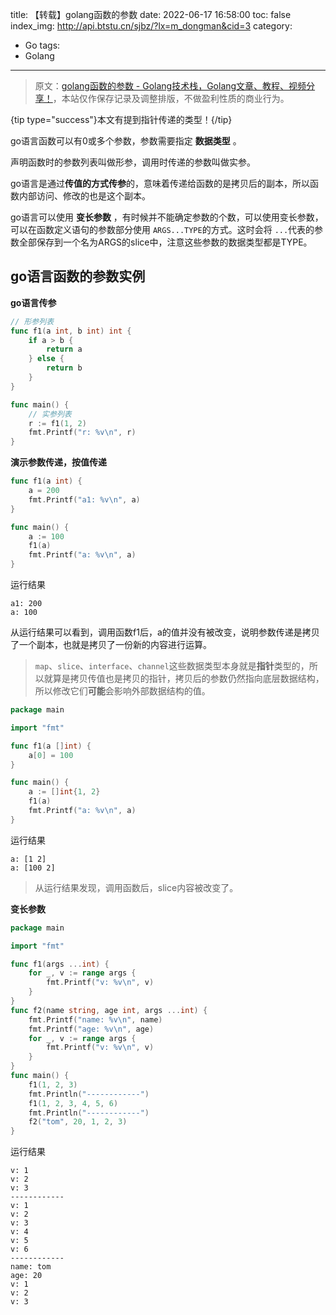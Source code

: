 title: 【转载】golang函数的参数
date: 2022-06-17 16:58:00
toc: false
index_img: http://api.btstu.cn/sjbz/?lx=m_dongman&cid=3
category:
- Go
tags:
- Golang
---

> 原文：[golang函数的参数 - Golang技术栈，Golang文章、教程、视频分享！](https://golang-tech-stack.com/tutorial/golang/go-function-args)，本站仅作保存记录及调整排版，不做盈利性质的商业行为。

{tip type="success"}本文有提到指针传递的类型！{/tip}

go语言函数可以有0或多个参数，参数需要指定 **数据类型** 。

声明函数时的参数列表叫做形参，调用时传递的参数叫做实参。

go语言是通过**传值的方式传参**的，意味着传递给函数的是拷贝后的副本，所以函数内部访问、修改的也是这个副本。

go语言可以使用 **变长参数** ，有时候并不能确定参数的个数，可以使用变长参数，可以在函数定义语句的参数部分使用 `ARGS...TYPE`的方式。这时会将 `...`代表的参数全部保存到一个名为ARGS的slice中，注意这些参数的数据类型都是TYPE。

## go语言函数的参数实例

**go语言传参**

```go
// 形参列表
func f1(a int, b int) int {
	if a > b {
		return a
	} else {
		return b
	}
}

func main() {
	// 实参列表
	r := f1(1, 2)
	fmt.Printf("r: %v\n", r)
}
```

**演示参数传递，按值传递**

```go
func f1(a int) {
	a = 200
	fmt.Printf("a1: %v\n", a)
}

func main() {
	a := 100
	f1(a)
	fmt.Printf("a: %v\n", a)
}
```

运行结果

```
a1: 200
a: 100
```

从运行结果可以看到，调用函数f1后，a的值并没有被改变，说明参数传递是拷贝了一个副本，也就是拷贝了一份新的内容进行运算。

> `map`、`slice`、`interface`、`channel`这些数据类型本身就是**指针**类型的，所以就算是拷贝传值也是拷贝的指针，拷贝后的参数仍然指向底层数据结构，所以修改它们**可能**会影响外部数据结构的值。

```go
package main

import "fmt"

func f1(a []int) {
	a[0] = 100
}

func main() {
	a := []int{1, 2}
	f1(a)
	fmt.Printf("a: %v\n", a)
}
```

运行结果

```
a: [1 2]
a: [100 2]
```

> 从运行结果发现，调用函数后，slice内容被改变了。

**变长参数**

```go
package main

import "fmt"

func f1(args ...int) {
	for _, v := range args {
		fmt.Printf("v: %v\n", v)
	}
}
func f2(name string, age int, args ...int) {
	fmt.Printf("name: %v\n", name)
	fmt.Printf("age: %v\n", age)
	for _, v := range args {
		fmt.Printf("v: %v\n", v)
	}
}
func main() {
	f1(1, 2, 3)
	fmt.Println("------------")
	f1(1, 2, 3, 4, 5, 6)
	fmt.Println("------------")
	f2("tom", 20, 1, 2, 3)
}
```

运行结果

```
v: 1
v: 2
v: 3
------------
v: 1
v: 2
v: 3
v: 4
v: 5
v: 6
------------
name: tom
age: 20
v: 1
v: 2
v: 3
```
